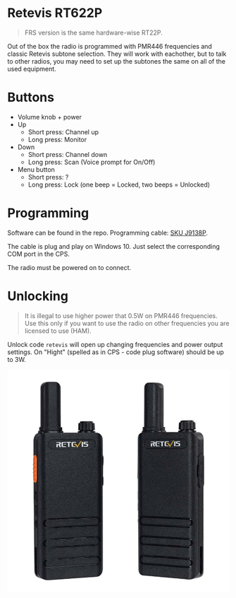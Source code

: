 # Retevis RT622P

> FRS version is the same hardware-wise RT22P.

Out of the box the radio is programmed with PMR446 frequencies and classic Retevis subtone selection. 
They will work with eachother, but to talk to other radios, you may need to set up the subtones the same on all of the used equipment.

# Buttons
- Volume knob + power
- Up
  - Short press: Channel up
  - Long press: Monitor
- Down
  - Short press: Channel down
  - Long press: Scan (Voice prompt for On/Off)
- Menu button
  - Short press: ?
  - Long press: Lock (one beep = Locked, two beeps = Unlocked)

# Programming

Software can be found in the repo.
Programming cable: [SKU J9138P](https://www.retevis.com/rt20-rt65-rb19-usb-programming-cable-eu).

The cable is plug and play on Windows 10. Just select the corresponding COM port in the CPS.

The radio must be powered on to connect.

# Unlocking

> It is illegal to use higher power that 0.5W on PMR446 frequencies. Use this only if you want to use the radio on other frequencies you are licensed to use (HAM).

Unlock code `retevis` will open up changing frequencies and power output settings. On "Hight" (spelled as in CPS - code plug software) should be up to 3W.

![RT622p](/Retevis%20RT622P/Retevis-RT622p.jpg)

